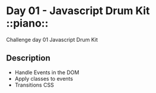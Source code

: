 # Day 01 - Javascript Drum Kit ::piano::
Challenge day 01 Javascript Drum Kit

## Description

- Handle Events in the DOM
- Apply classes to events
- Transitions CSS
